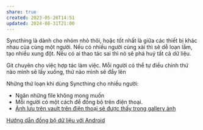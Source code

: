 ```yaml
---
share: true
created: 2023-05-26T14:51
updated: 2024-08-31T21:00
---
```

Syncthing là dành cho nhóm nhỏ thôi, hoặc tốt nhất là giữa các thiết bị khác nhau của cùng một người. Nếu có nhiều người cùng xài thì sẽ dễ loạn lắm, tạo nhiều xung đột. Nếu có ai thao tác sai thì nó sẽ phá huỷ tất cả dữ liệu. 

Git chuyên cho việc hợp tác làm việc. Mỗi người có thể tự điều chỉnh thứ nào mình sẽ lấy xuống, thứ nào mình sẽ đẩy lên

Những thứ loạn khi dùng Syncthing cho nhiều người:
- Ngăn những file không mong muốn
- Mỗi người có một cách để đồng bộ trên điện thoại. 
- [Ảnh lưu trên vault trên điện thoại sẽ được thấy trong gallery ảnh](./Syncthing/%E1%BA%A2nh%20l%C6%B0u%20tr%C3%AAn%20vault%20tr%C3%AAn%20%C4%91i%E1%BB%87n%20tho%E1%BA%A1i%20s%E1%BA%BD%20%C4%91%C6%B0%E1%BB%A3c%20th%E1%BA%A5y%20trong%20gallery%20%E1%BA%A3nh.md)

[Hướng dẫn đồng bộ dữ liệu với Android](./Syncthing/H%C6%B0%E1%BB%9Bng%20d%E1%BA%ABn%20%C4%91%E1%BB%93ng%20b%E1%BB%99%20d%E1%BB%AF%20li%E1%BB%87u%20v%E1%BB%9Bi%20Android.md)